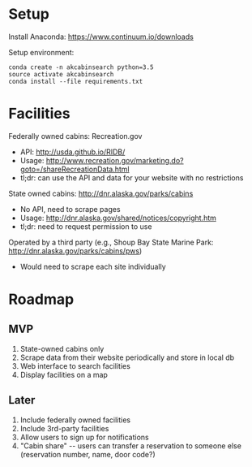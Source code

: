 
Setup
===

Install Anaconda: https://www.continuum.io/downloads

Setup environment:
```
conda create -n akcabinsearch python=3.5
source activate akcabinsearch
conda install --file requirements.txt
```


Facilities
===

Federally owned cabins: Recreation.gov
* API: http://usda.github.io/RIDB/
* Usage: http://www.recreation.gov/marketing.do?goto=/shareRecreationData.html 
 * tl;dr: can use the API and data for your website with no restrictions

State owned cabins: http://dnr.alaska.gov/parks/cabins
* No API, need to scrape pages
* Usage: http://dnr.alaska.gov/shared/notices/copyright.htm
 * tl;dr: need to request permission to use

Operated by a third party (e.g., Shoup Bay State Marine Park: http://dnr.alaska.gov/parks/cabins/pws)
* Would need to scrape each site individually


Roadmap
===

MVP
---

1. State-owned cabins only
1. Scrape data from their website periodically and store in local db
1. Web interface to search facilities
1. Display facilities on a map


Later
---

1. Include federally owned facilities
1. Include 3rd-party facilities
1. Allow users to sign up for notifications
1. "Cabin share" -- users can transfer a reservation to someone else (reservation number, name, door code?)

